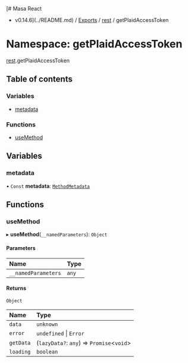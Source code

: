 [# Masa React
 - v0.14.6](../README.md) / [Exports](../modules.md) / [rest](rest.md) / getPlaidAccessToken

# Namespace: getPlaidAccessToken

[rest](rest.md).getPlaidAccessToken

## Table of contents

### Variables

- [metadata](rest.getPlaidAccessToken.md#metadata)

### Functions

- [useMethod](rest.getPlaidAccessToken.md#usemethod)

## Variables

### metadata

• `Const` **metadata**: [`MethodMetadata`](../interfaces/rest.MethodMetadata.md)

## Functions

### useMethod

▸ **useMethod**(`__namedParameters`): `Object`

#### Parameters

| Name | Type |
| :------ | :------ |
| `__namedParameters` | `any` |

#### Returns

`Object`

| Name | Type |
| :------ | :------ |
| `data` | `unknown` |
| `error` | `undefined` \| `Error` |
| `getData` | (`lazyData?`: `any`) => `Promise`<`void`\> |
| `loading` | `boolean` |

